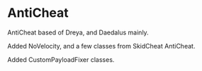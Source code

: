 # AntiCheat
AntiCheat based of Dreya, and Daedalus mainly.

Added NoVelocity, and a few classes from SkidCheat AntiCheat.

Added CustomPayloadFixer classes.

